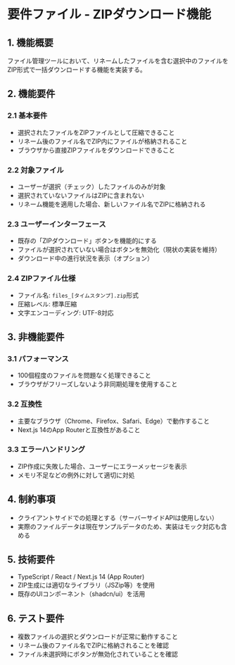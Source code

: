 # 要件ファイル - ZIPダウンロード機能

## 1. 機能概要
ファイル管理ツールにおいて、リネームしたファイルを含む選択中のファイルをZIP形式で一括ダウンロードする機能を実装する。

## 2. 機能要件

### 2.1 基本要件
- 選択されたファイルをZIPファイルとして圧縮できること
- リネーム後のファイル名でZIP内にファイルが格納されること
- ブラウザから直接ZIPファイルをダウンロードできること

### 2.2 対象ファイル
- ユーザーが選択（チェック）したファイルのみが対象
- 選択されていないファイルはZIPに含まれない
- リネーム機能を適用した場合、新しいファイル名でZIPに格納される

### 2.3 ユーザーインターフェース
- 既存の「ZIPダウンロード」ボタンを機能的にする
- ファイルが選択されていない場合はボタンを無効化（現状の実装を維持）
- ダウンロード中の進行状況を表示（オプション）

### 2.4 ZIPファイル仕様
- ファイル名: `files_[タイムスタンプ].zip`形式
- 圧縮レベル: 標準圧縮
- 文字エンコーディング: UTF-8対応

## 3. 非機能要件

### 3.1 パフォーマンス
- 100個程度のファイルを問題なく処理できること
- ブラウザがフリーズしないよう非同期処理を使用すること

### 3.2 互換性
- 主要なブラウザ（Chrome、Firefox、Safari、Edge）で動作すること
- Next.js 14のApp Routerと互換性があること

### 3.3 エラーハンドリング
- ZIP作成に失敗した場合、ユーザーにエラーメッセージを表示
- メモリ不足などの例外に対して適切に対処

## 4. 制約事項
- クライアントサイドでの処理とする（サーバーサイドAPIは使用しない）
- 実際のファイルデータは現在サンプルデータのため、実装はモック対応も含める

## 5. 技術要件
- TypeScript / React / Next.js 14 (App Router)
- ZIP生成には適切なライブラリ（JSZip等）を使用
- 既存のUIコンポーネント（shadcn/ui）を活用

## 6. テスト要件
- 複数ファイルの選択とダウンロードが正常に動作すること
- リネーム後のファイル名でZIPに格納されることを確認
- ファイル未選択時にボタンが無効化されていることを確認